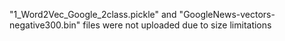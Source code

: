 "1_Word2Vec_Google_2class.pickle" and "GoogleNews-vectors-negative300.bin" files were not uploaded due to size limitations
